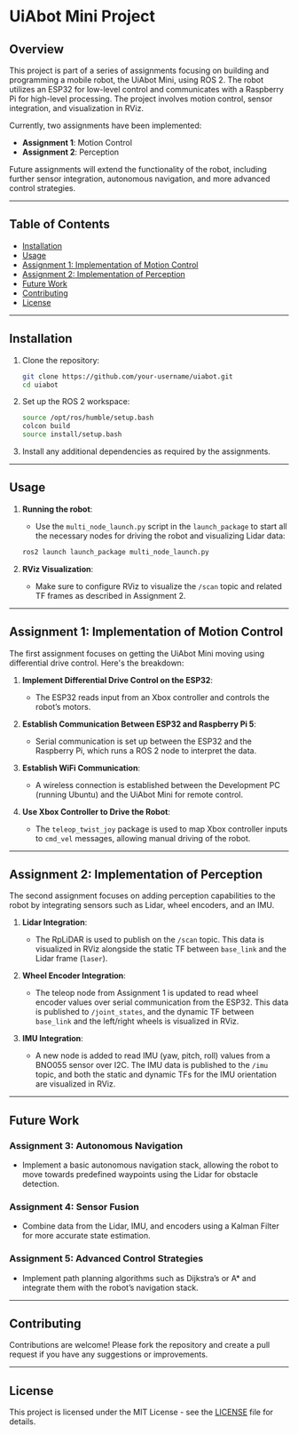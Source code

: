 # UiAbot Mini Project

## Overview

This project is part of a series of assignments focusing on building and programming a mobile robot, the UiAbot Mini, using ROS 2. The robot utilizes an ESP32 for low-level control and communicates with a Raspberry Pi for high-level processing. The project involves motion control, sensor integration, and visualization in RViz.

Currently, two assignments have been implemented:

- **Assignment 1**: Motion Control
- **Assignment 2**: Perception

Future assignments will extend the functionality of the robot, including further sensor integration, autonomous navigation, and more advanced control strategies.

---

## Table of Contents

- [Installation](#installation)
- [Usage](#usage)
- [Assignment 1: Implementation of Motion Control](#assignment-1-implementation-of-motion-control)
- [Assignment 2: Implementation of Perception](#assignment-2-implementation-of-perception)
- [Future Work](#future-work)
- [Contributing](#contributing)
- [License](#license)

---

## Installation

1. Clone the repository:
    ```bash
    git clone https://github.com/your-username/uiabot.git
    cd uiabot
    ```
2. Set up the ROS 2 workspace:
    ```bash
    source /opt/ros/humble/setup.bash
    colcon build
    source install/setup.bash
    ```
3. Install any additional dependencies as required by the assignments.

---

## Usage

1. **Running the robot**:
    - Use the `multi_node_launch.py` script in the `launch_package` to start all the necessary nodes for driving the robot and visualizing Lidar data:
    ```bash
    ros2 launch launch_package multi_node_launch.py
    ```

2. **RViz Visualization**:
    - Make sure to configure RViz to visualize the `/scan` topic and related TF frames as described in Assignment 2.

---

## Assignment 1: Implementation of Motion Control

The first assignment focuses on getting the UiAbot Mini moving using differential drive control. Here's the breakdown:

1. **Implement Differential Drive Control on the ESP32**:
    - The ESP32 reads input from an Xbox controller and controls the robot’s motors.
    
2. **Establish Communication Between ESP32 and Raspberry Pi 5**:
    - Serial communication is set up between the ESP32 and the Raspberry Pi, which runs a ROS 2 node to interpret the data.

3. **Establish WiFi Communication**:
    - A wireless connection is established between the Development PC (running Ubuntu) and the UiAbot Mini for remote control.

4. **Use Xbox Controller to Drive the Robot**:
    - The `teleop_twist_joy` package is used to map Xbox controller inputs to `cmd_vel` messages, allowing manual driving of the robot.

---

## Assignment 2: Implementation of Perception

The second assignment focuses on adding perception capabilities to the robot by integrating sensors such as Lidar, wheel encoders, and an IMU.

1. **Lidar Integration**:
    - The RpLiDAR is used to publish on the `/scan` topic. This data is visualized in RViz alongside the static TF between `base_link` and the Lidar frame (`laser`).

2. **Wheel Encoder Integration**:
    - The teleop node from Assignment 1 is updated to read wheel encoder values over serial communication from the ESP32. This data is published to `/joint_states`, and the dynamic TF between `base_link` and the left/right wheels is visualized in RViz.

3. **IMU Integration**:
    - A new node is added to read IMU (yaw, pitch, roll) values from a BNO055 sensor over I2C. The IMU data is published to the `/imu` topic, and both the static and dynamic TFs for the IMU orientation are visualized in RViz.

---

## Future Work

### Assignment 3: Autonomous Navigation
- Implement a basic autonomous navigation stack, allowing the robot to move towards predefined waypoints using the Lidar for obstacle detection.

### Assignment 4: Sensor Fusion
- Combine data from the Lidar, IMU, and encoders using a Kalman Filter for more accurate state estimation.

### Assignment 5: Advanced Control Strategies
- Implement path planning algorithms such as Dijkstra’s or A* and integrate them with the robot’s navigation stack.

---

## Contributing

Contributions are welcome! Please fork the repository and create a pull request if you have any suggestions or improvements.

---

## License

This project is licensed under the MIT License - see the [LICENSE](LICENSE) file for details.

